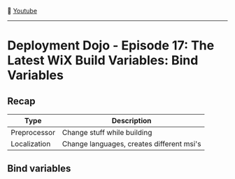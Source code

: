 :movie_camera: [Youtube](https://www.youtube.com/watch?v=W0B5ZyZVT4A)

<hr/>

# Deployment Dojo - Episode 17: The Latest WiX Build Variables: Bind Variables

## Recap

| Type         | Description                               |
| ------------ | ----------------------------------------- |
| Preprocessor | Change stuff while building               |
| Localization | Change languages, creates different msi's |


## Bind variables

